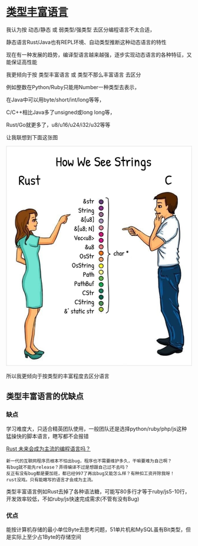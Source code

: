 # [类型丰富语言](/2020/06/type_rich_language.md)

我认为按 动态/静态 或 弱类型/强类型 去区分编程语言不太合适，

静态语言Rust/Java也有REPL环境、自动类型推断这种动态语言的特性

现在有一种发展的趋势，编译型语言越来越强，逐步实现动态语言的各种特征，又能保证高性能

我更倾向于按 类型丰富语言 或 类型不那么丰富语言 去区分

例如整数在Python/Ruby只能用Number一种类型去表示，

在Java中可以用byte/short/int/long等等，

C/C++相比Java多了unsigned或long long等，

Rust/Go就更多了，u8/u16/u24/i32/u32等等

让我联想到下面这张图

![](rust_vs_c_in_string.png)

所以我更倾向于按类型的丰富程度去区分语言

## 类型丰富语言的优缺点

### 缺点

学习难度大，只适合精英团队使用，一般团队还是选择python/ruby/php/js这种猛操快的脚本语言，瞎写都不会报错

[Rust 未来会成为主流的编程语言吗？](https://www.zhihu.com/question/389139613/answer/1168895383)

```
新一代的互联网程序员根本不怕出bug，程序也不需要维护多久，干嘛要难为自己啊？
有bug就不能先release？弄得编译不过是想跟自己过不去吗？
反正有没有bug都是要加班，都已经997了再出bug又能怎么样？有种扣工资开除我呀！
rust没戏。只有能瞎写的语言才会成为主流。
```

类型丰富语言例如Rust去掉了各种语法糖，可能写80多行才等于ruby/js5-10行，开发效率较低，不如ruby/js快速完成需求(不管有没有Bug)

### 优点

能按计算机存储的最小单位Byte去思考问题，51单片机和MySQL虽有Bit类型，但是实际上至少占1Byte的存储空间


